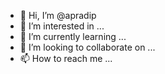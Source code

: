 - 👋 Hi, I’m @apradip
- 👀 I’m interested in ...
- 🌱 I’m currently learning ...
- 💞️ I’m looking to collaborate on ...
- 📫 How to reach me ...

<!---
apradip/apradip is a ✨ special ✨ repository because its `README.md` (this file) appears on your GitHub profile.
You can click the Preview link to take a look at your changes.
--->
